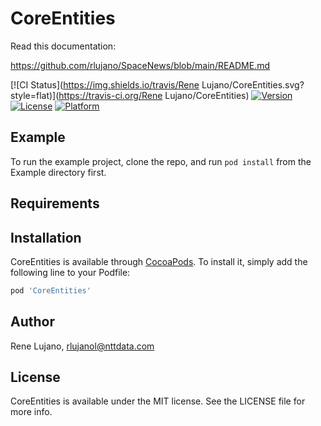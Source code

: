 
# CoreEntities

Read this documentation:

https://github.com/rlujano/SpaceNews/blob/main/README.md

[![CI Status](https://img.shields.io/travis/Rene Lujano/CoreEntities.svg?style=flat)](https://travis-ci.org/Rene Lujano/CoreEntities)
[![Version](https://img.shields.io/cocoapods/v/CoreEntities.svg?style=flat)](https://cocoapods.org/pods/CoreEntities)
[![License](https://img.shields.io/cocoapods/l/CoreEntities.svg?style=flat)](https://cocoapods.org/pods/CoreEntities)
[![Platform](https://img.shields.io/cocoapods/p/CoreEntities.svg?style=flat)](https://cocoapods.org/pods/CoreEntities)

## Example

To run the example project, clone the repo, and run `pod install` from the Example directory first.

## Requirements

## Installation

CoreEntities is available through [CocoaPods](https://cocoapods.org). To install
it, simply add the following line to your Podfile:

```ruby
pod 'CoreEntities'
```

## Author

Rene Lujano, rlujanol@nttdata.com

## License

CoreEntities is available under the MIT license. See the LICENSE file for more info.
